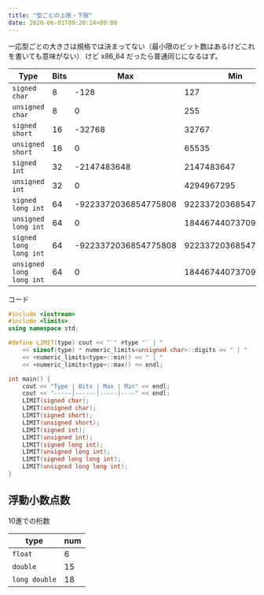 ```yaml
---
title: "型ごとの上限・下限"
date: 2020-06-01T09:20:24+09:00
---
```


一応型ごとの大きさは規格では決まってない（最小限のビット数はあるけどこれを書いても意味がない）
けど x86\_64 だったら普通同じになるはず。

Type | Bits | Max | Min
-----|------|-----|----
`signed char` | 8 | -128 | 127
`unsigned char` | 8 | 0 | 255
`signed short` | 16 | -32768 | 32767
`unsigned short` | 16 | 0 | 65535
`signed int` | 32 | -2147483648 | 2147483647
`unsigned int` | 32 | 0 | 4294967295
`signed long int` | 64 | -9223372036854775808 | 9223372036854775807
`unsigned long int` | 64 | 0 | 18446744073709551615
`signed long long int` | 64 | -9223372036854775808 | 9223372036854775807
`unsigned long long int` | 64 | 0 | 18446744073709551615

コード
```c++
#include <iostream>
#include <limits>
using namespace std;

#define LIMIT(type) cout << "`" #type "` | "                            \
    << sizeof(type) * numeric_limits<unsigned char>::digits << " | "    \
    << +numeric_limits<type>::min() << " | "                            \
    << +numeric_limits<type>::max() << endl;

int main() {
    cout << "Type | Bits | Max | Min" << endl;
    cout << "-----|------|-----|----" << endl;
    LIMIT(signed char);
    LIMIT(unsigned char);
    LIMIT(signed short);
    LIMIT(unsigned short);
    LIMIT(signed int);
    LIMIT(unsigned int);
    LIMIT(signed long int);
    LIMIT(unsigned long int);
    LIMIT(signed long long int);
    LIMIT(unsigned long long int);
}
```

## 浮動小数点数

10進での桁数

type | num
-----|----
`float` | 6
`double` | 15
`long double` | 18
